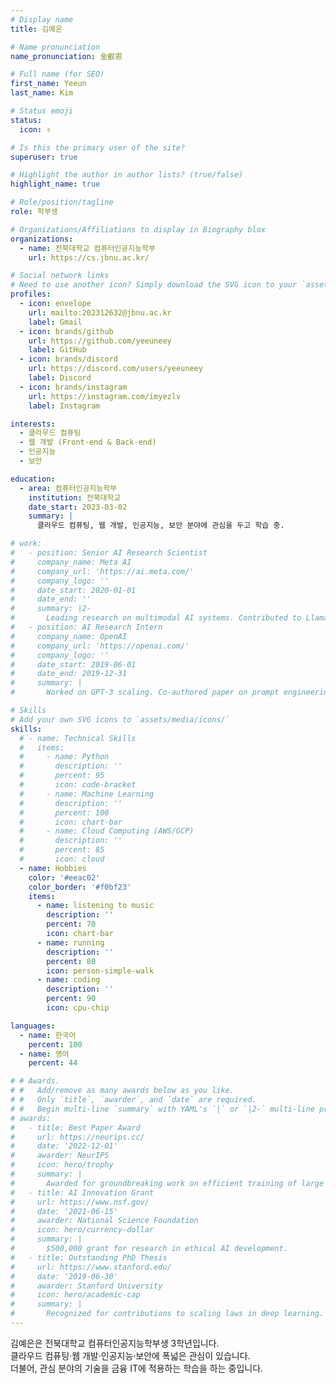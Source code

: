 ```yaml
---
# Display name
title: 김예은

# Name pronunciation
name_pronunciation: 金叡恩

# Full name (for SEO)
first_name: Yeeun
last_name: Kim

# Status emoji
status:
  icon: ✌️

# Is this the primary user of the site?
superuser: true

# Highlight the author in author lists? (true/false)
highlight_name: true

# Role/position/tagline
role: 학부생

# Organizations/Affiliations to display in Biography blox
organizations:
  - name: 전북대학교 컴퓨터인공지능학부
    url: https://cs.jbnu.ac.kr/

# Social network links
# Need to use another icon? Simply download the SVG icon to your `assets/media/icons/` folder.
profiles:
  - icon: envelope
    url: mailto:202312632@jbnu.ac.kr
    label: Gmail
  - icon: brands/github
    url: https://github.com/yeeuneey
    label: GitHub
  - icon: brands/discord
    url: https://discord.com/users/yeeuneey
    label: Discord
  - icon: brands/instagram
    url: https://instagram.com/imyezlv
    label: Instagram

interests:
  - 클라우드 컴퓨팅
  - 웹 개발 (Front-end & Back-end)
  - 인공지능
  - 보안

education:
  - area: 컴퓨터인공지능학부
    institution: 전북대학교
    date_start: 2023-03-02
    summary: |
      클라우드 컴퓨팅, 웹 개발, 인공지능, 보안 분야에 관심을 두고 학습 중.

# work:
#   - position: Senior AI Research Scientist
#     company_name: Meta AI
#     company_url: 'https://ai.meta.com/'
#     company_logo: ''
#     date_start: 2020-01-01
#     date_end: ''
#     summary: |2-
#       Leading research on multimodal AI systems. Contributed to Llama 2 and other open-source models. 50+ citations in 3 years.
#   - position: AI Research Intern
#     company_name: OpenAI
#     company_url: 'https://openai.com/'
#     company_logo: ''
#     date_start: 2019-06-01
#     date_end: 2019-12-31
#     summary: |
#       Worked on GPT-3 scaling. Co-authored paper on prompt engineering.

# Skills
# Add your own SVG icons to `assets/media/icons/`
skills:
  # - name: Technical Skills
  #   items:
  #     - name: Python
  #       description: ''
  #       percent: 95
  #       icon: code-bracket
  #     - name: Machine Learning
  #       description: ''
  #       percent: 100
  #       icon: chart-bar
  #     - name: Cloud Computing (AWS/GCP)
  #       description: ''
  #       percent: 85
  #       icon: cloud
  - name: Hobbies
    color: '#eeac02'
    color_border: '#f0bf23'
    items:
      - name: listening to music
        description: ''
        percent: 70
        icon: chart-bar
      - name: running
        description: ''
        percent: 80
        icon: person-simple-walk
      - name: coding
        description: ''
        percent: 90
        icon: cpu-chip

languages:
  - name: 한국어
    percent: 100
  - name: 영어
    percent: 44

# # Awards.
# #   Add/remove as many awards below as you like.
# #   Only `title`, `awarder`, and `date` are required.
# #   Begin multi-line `summary` with YAML's `|` or `|2-` multi-line prefix and indent 2 spaces below.
# awards:
#   - title: Best Paper Award
#     url: https://neurips.cc/
#     date: '2022-12-01'
#     awarder: NeurIPS
#     icon: hero/trophy
#     summary: |
#       Awarded for groundbreaking work on efficient training of large models.
#   - title: AI Innovation Grant
#     url: https://www.nsf.gov/
#     date: '2021-06-15'
#     awarder: National Science Foundation
#     icon: hero/currency-dollar
#     summary: |
#       $500,000 grant for research in ethical AI development.
#   - title: Outstanding PhD Thesis
#     url: https://www.stanford.edu/
#     date: '2019-06-30'
#     awarder: Stanford University
#     icon: hero/academic-cap
#     summary: |
#       Recognized for contributions to scaling laws in deep learning.
---
```


김예은은 전북대학교 컴퓨터인공지능학부생 3학년입니다. <br>
클라우드 컴퓨팅·웹 개발·인공지능·보안에 폭넓은 관심이 있습니다. <br>
더불어, 관심 분야의 기술을 금융 IT에 적용하는 학습을 하는 중입니다. <br>